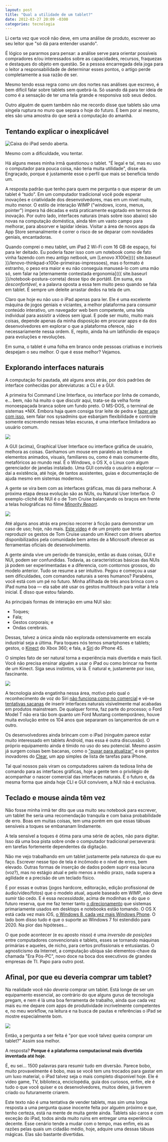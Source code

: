 ```yaml
---
layout: post
title: "Qual a utilidade de um tablet?"
date: 2012-03-27 20:09 -0300
categories: tecnologia
---
```

Li certa vez que você não deve, em uma análise de produto, escrever ao seu leitor que "só dá para entender usando".

É lógico se pararmos para pensar: a análise serve para orientar possíveis compradores e/ou interessados sobre as capacidades, recursos, fraquezas e destaques do objeto em questão. Se a pessoa encarregada dela joga para o leitor a responsabilidade de determinar esses pontos, o artigo perde completamente a sua razão de ser.

Mesmo tendo essa regra como um dos nortes nas análises que escrevo, é bem difícil falar sobre tablets sem quebrá-la. Só usando dá para ter ideia de como é a sensação de ter uma tela grande e responsiva sob seus dedos.

Outro alguém de quem também não me recordo disse que tablets são uma singela ruptura no muro que separa o hoje do futuro. É bem por aí mesmo, eles são uma amostra do que será a computação do amanhã.

## Tentando explicar o inexplicável

![Caixa do iPad sendo aberta.](/assets/2012/ola-ipad.jpg)

Mesmo com a dificuldade, vou tentar.

Há alguns meses minha irmã questionou o tablet. "É legal e tal, mas eu uso o computador para pouca coisa, não teria muita utilidade", disse ela. Engraçado, porque é justamente esse o perfil que mais se beneficia tendo um.

A resposta padrão que tenho para quem me pergunta o que esperar de um tablet é "tudo". Em um computador tradicional você pode esperar inovações e criatividade dos desenvolvedores, mas em um nível muito, muito menor. O estilo de interação WIMP ("windows, icons, menus, pointer") impera há décadas e está praticamente esgotado em termos de inovação. Por outro lado, interfaces naturais (mais sobre isso abaixo) são novas na computação doméstica, ainda têm um vasto campo para melhorar, para absorver e lapidar ideias. Visitar a área de novos apps da App Store semanalmente é correr o risco de se deparar com novidades geniais, encantadoras.

Quando comprei o meu tablet, um iPad 2 Wi-Fi com 16 GB de espaço, foi para ler deitado. Eu poderia fazer isso com um notebook como de fato vinha fazendo com meu antigo netbook, um [Lenovo X100e]({{ site.baseurl }}/lenovo-thinkpad-x100e-primeiras-impressoes), mas o formato é estranho, o peso era maior e eu não conseguia manuseá-lo com uma mão só, sem falar na [eternamente contestada ergonomia]({{ site.baseurl }}/notebook-postura-correta) desse tipo de portátil. Em suma, era _desconfortável_, e a palavra oposta a essa tem muito peso quando se fala em tablet. É sempre um deleite arrastar dedos na tela de um.

Claro que hoje eu não uso o iPad apenas para ler. Ele é uma excelente máquina de jogos geniais e viciantes, a melhor plataforma para consumir conteúdo interativo, um navegador web bem competente, uma tela individual para assistir a vídeos sem igual. E pode ser muito, muito mais coisas, depende apenas da minha disposição em procurar apps e da dos desenvolvedores em explorar o que a plataforma oferece, não necessariamente nessa ordem. E, repito, ainda há um latifúndio de espaço para evoluções e revoluções.

Em suma, o tablet é uma folha em branco onde pessoas criativas e incríveis despejam o seu melhor. O que é esse melhor? Vejamos.

## Explorando interfaces naturais

A computação foi pautada, até alguns anos atrás, por dois padrões de interface conhecidas por abreviaturas: a CLI e a GUI.

A primeira foi Command Line Interface, ou interface por linha de comando, e… bem, não há muito o que discutir aqui, trata-se da velha fonte monoespaçada branca sobre um fundo preto. O MS-DOS, o terminal de sistemas *NIX. Embora haja quem consiga tirar leite de pedra e [fazer arte com isso](http://www.gizmodo.com.br/conteudo/uma-incrivel-e-bizarra-ode-ao-ms-dos/), sem falar nos sysadmins que esbanjam flexibilidade e controle somente escrevendo nessas telas escuras, é uma interface limitadora ao usuário comum.

![](/assets/2012/desktop-windows-7.jpg)

A GUI (acima), Graphical User Interface ou interface gráfica de usuário, melhora as coisas. Ganhamos um mouse em paralelo ao teclado e elementos animados, visuais, familiares ou, como é mais comumente dito, metafóricos ao mundo real. É o Windows, o OS X, o Linux com algum gerenciador de janelas instalado. Uma GUI convida o usuário a explorar — daí a existência, até hoje, de tantos assistentes, guias e documentação de ajuda mesmo em sistemas modernos.

A gente se vira bem com as interfaces gráficas, mas dá para melhorar. A próxima etapa dessa evolução são as NUIs, ou Natural User Interface. O exemplo-clichê de NUI é o de Tom Cruise balançando os braços em frente a telas holográficas no filme [_Minority Report_](http://www.imdb.com/title/tt0181689/).

![](/assets/2012/tom-cruise-minority-report.jpg)

Até alguns anos atrás era preciso recorrer à ficção para demonstrar um caso de uso; hoje, não mais. [Este vídeo](http://www.youtube.com/watch?v=tlLschoMhuE) é de um projeto que tenta reproduzir os gestos de Tom Cruise usando um Kinect com drivers abertos disponibilizados pela comunidade bem antes de a Microsoft oferecer as ferramentas oficiais de desenvolvimento.

A gente ainda vive um período de transição, então as duas coisas, GUI e NUI, podem ser confundidas. Todavia, as características básicas das NUIs já podem ser experimentadas e a diferencia, com contornos grossos, do modelo anterior. Tudo se resume a ser intuitivo. Pegou e começou a usar sem dificuldades, com comandos naturais a seres humanos? Parabéns, você está com um pé no futuro. Minha afilhada de três anos brinca com o iPad numa boa — ela sabe até usar os gestos multitouch para voltar à tela inicial. É disso que estou falando.

As principais formas de interação em uma NUI são:

*   Toques;
*   Fala;
*   Gestos corporais; e
*   Ondas cerebrais.

Dessas, talvez a única ainda não explorada ostensivamente em escala industrial seja a última. Para toques nós temos smartphones e tablets; gestos, o [Kinect](http://www.xbox.com/pt-BR/Kinect) do Xbox 360; e fala, a [Siri](http://www.apple.com/iphone/features/siri.html) do iPhone 4S.

O simples fato de ser natural torna a experiência mais divertida e mais fácil. Você não precisa ensinar alguém a usar o iPad ou como brincar na frente de um Kinect. Siga seus instintos, vá lá. É natural e, justamente por isso, fascinante.

![](/assets/2012/afilhada-talking-tom.jpg)

A tecnologia ainda engatinha nessa área, motivo pelo qual o reconhecimento de voz do Siri [não funciona como no comercial](http://allthingsd.com/20120312/siri-find-me-a-class-action-attorney-in-new-york/) e vê-se [tentativas sacanas](http://www.gizmodo.com.br/conteudo/hands-on-samsung-es8000-com-gestos-e-voz-e-hora-de-largar-o-controle-remoto/) de inserir interfaces naturais visivelmente mal acabadas em produtos mainstream. De qualquer forma, faz parte do processo; o Ford Model T não era tão bom quanto um Ford Mustang contemporâneo, houve muita evolução entre os 104 anos que separaram os lançamentos de um e outro.

Os desenvolvedores ainda brincam com o iPad (ninguém parece estar muito interessado em tablets Android, mas essa é outra discussão). O próprio equipamento ainda é tímido no uso do seu potencial. Mesmo assim já surgem coisas bem bacanas, como o ["puxar para atualizar"](http://rmp135.posterous.com/pull-to-refresh-the-good-the-bad-and-the-just) e os gestos inovadores do [Clear](http://www.realmacsoftware.com/clear/), um app simples de lista de tarefas para iPhone.

Tal qual nossos pais viram os computadores saírem da tediosa linha de comando para as interfaces gráficas, hoje a gente tem o privilégio de acompanhar o nascer comercial das interfaces naturais. É o futuro e, da mesma forma que ainda hoje CLI e GUI convivem, a NUI não é exclusiva.

## Teclado e mouse ainda têm vez

Não fosse minha irmã ter dito que usa muito seu notebook para escrever, um tablet lhe seria uma recomendação tranquila e com baixa probabilidade de erro. Boas em muitas coisas, tem uma porém em que essas tábuas sensíveis a toques se embananam lindamente.

A tela sensível a toques é ótima para uma série de ações, não para digitar. Isso dá uma boa pista sobre onde o computador tradicional perseverará: em tarefas fortemente dependentes da digitação.

Não me vejo trabalhando em um tablet justamente pela natureza do que eu faço. Escrever nesse tipo de tela é incômodo e o nível de erros, bem elevado. Outras formas de inserção de dados podem suprir essa lacuna (voz?), mas no estágio atual e pelo menos a médio prazo, nada supera a agilidade e a precisão de um teclado físico.

É por essas e outras (jogos hardcore, editoração, edição profissional de áudio/vídeo/fotos) que o modelo atual, aquele baseado em WIMP, não deve sumir tão cedo. E é essa _necessidade_, acima de modinhas e do que o futuro reserva, que me faz temer tanto [o direcionamento](http://www.hardware.com.br/artigos/unity-metro/) que sistemas primariamente usados em desktops e notebooks estão tomando. O OS X está cada vez mais iOS, [o Windows 8, cada vez mais Windows Phone](https://gemindarquivo.wordpress.com/2012/03/09/evolucao-indesejada-windows-8-desktops/). O lado bom disso tudo é que o suporte ao Windows 7 foi estendido para 2020\. Na pior das hipóteses…

O que pode acontecer (e eu aposto nisso) é uma _inversão de posições_ entre computadores convencionais e tablets, esses se tornando máquinas primárias e aqueles, de nicho, para certos profissionais e entusiastas. O agnosticismo da Internet, a computação ubíqua são elementos-chave da chamada "Era Pós-PC", novo doce na boca dos executivos de grandes empresas de TI. Papo para outro post.

## Afinal, por que eu deveria comprar um tablet?

Na realidade você não _deveria_ comprar um tablet. Está longe de ser um equipamento essencial, ao contrário do que alguns gurus de tecnologia pregam, e nem é lá uma boa ferramenta de trabalho, ainda que cada vez mais eu me depare com apps de produtividade incrivelmente competentes e, no meu workflow, na leitura e na busca de pautas e referências o iPad se mostre especialmente bom.

![](/assets/2012/new-ipad.jpg)

Então, a pergunta a ser feita é "por que você talvez queira comprar um tablet?" Assim soa melhor.

A resposta? **Porque é a plataforma computacional mais divertida inventada até hoje**.

É, eu sei… 1500 palavras para resumir tudo em diversão. Parece bobo, muito provavelmente é bobo, mas se você tem uns trocados para gastar em um luxo material, o iPad talvez seja o mais completo disponível hoje. Ele é video game, TV, biblioteca, enciclopédia, guia dos curiosos, enfim, ele é tudo o que você quiser e os desenvolvedores, muitos deles, já tiverem criado ou futuramente criarem.

Este texto não é uma tentativa de vender tablets, mas sim uma longa resposta a uma pergunta quase inocente feita por alguém próximo e que, tenho certeza, está na mente de muita gente ainda. Tablets são caros e com exceção do iPad, todos ainda muito ruins em entregar uma experiência decente. Esse cenário tende a mudar com o tempo, mas enfim, eis as razões pelas quais um cidadão médio, hoje, adquire uma dessas tábuas mágicas. Elas são bastante divertidas.
